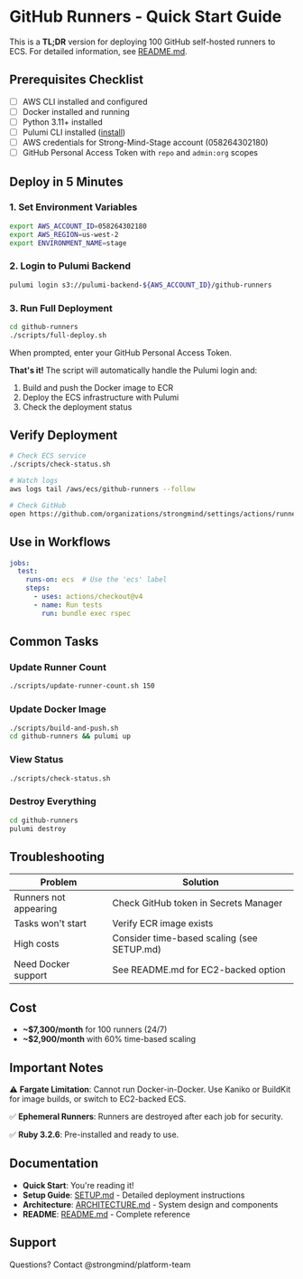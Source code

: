 # GitHub Runners - Quick Start Guide

This is a **TL;DR** version for deploying 100 GitHub self-hosted runners to ECS. For detailed information, see [README.md](README.md).

## Prerequisites Checklist

- [ ] AWS CLI installed and configured
- [ ] Docker installed and running
- [ ] Python 3.11+ installed
- [ ] Pulumi CLI installed ([install](https://www.pulumi.com/docs/install/))
- [ ] AWS credentials for Strong-Mind-Stage account (058264302180)
- [ ] GitHub Personal Access Token with `repo` and `admin:org` scopes

## Deploy in 5 Minutes

### 1. Set Environment Variables
```bash
export AWS_ACCOUNT_ID=058264302180
export AWS_REGION=us-west-2
export ENVIRONMENT_NAME=stage
```

### 2. Login to Pulumi Backend
```bash
pulumi login s3://pulumi-backend-${AWS_ACCOUNT_ID}/github-runners
```

### 3. Run Full Deployment
```bash
cd github-runners
./scripts/full-deploy.sh
```

When prompted, enter your GitHub Personal Access Token.

**That's it!** The script will automatically handle the Pulumi login and:
1. Build and push the Docker image to ECR
2. Deploy the ECS infrastructure with Pulumi
3. Check the deployment status

## Verify Deployment

```bash
# Check ECS service
./scripts/check-status.sh

# Watch logs
aws logs tail /aws/ecs/github-runners --follow

# Check GitHub
open https://github.com/organizations/strongmind/settings/actions/runners
```

## Use in Workflows

```yaml
jobs:
  test:
    runs-on: ecs  # Use the 'ecs' label
    steps:
      - uses: actions/checkout@v4
      - name: Run tests
        run: bundle exec rspec
```

## Common Tasks

### Update Runner Count
```bash
./scripts/update-runner-count.sh 150
```

### Update Docker Image
```bash
./scripts/build-and-push.sh
cd github-runners && pulumi up
```

### View Status
```bash
./scripts/check-status.sh
```

### Destroy Everything
```bash
cd github-runners
pulumi destroy
```

## Troubleshooting

| Problem | Solution |
|---------|----------|
| Runners not appearing | Check GitHub token in Secrets Manager |
| Tasks won't start | Verify ECR image exists |
| High costs | Consider time-based scaling (see SETUP.md) |
| Need Docker support | See README.md for EC2-backed option |

## Cost

- **~$7,300/month** for 100 runners (24/7)
- **~$2,900/month** with 60% time-based scaling

## Important Notes

⚠️ **Fargate Limitation**: Cannot run Docker-in-Docker. Use Kaniko or BuildKit for image builds, or switch to EC2-backed ECS.

✅ **Ephemeral Runners**: Runners are destroyed after each job for security.

✅ **Ruby 3.2.6**: Pre-installed and ready to use.

## Documentation

- **Quick Start**: You're reading it!
- **Setup Guide**: [SETUP.md](SETUP.md) - Detailed deployment instructions
- **Architecture**: [ARCHITECTURE.md](ARCHITECTURE.md) - System design and components
- **README**: [README.md](README.md) - Complete reference

## Support

Questions? Contact @strongmind/platform-team

